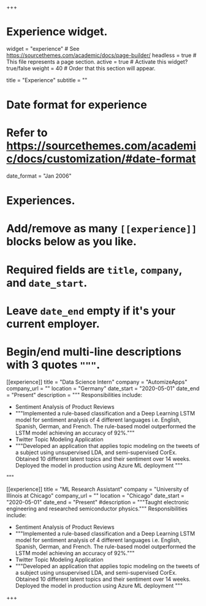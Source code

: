 +++
# Experience widget.
widget = "experience"  # See https://sourcethemes.com/academic/docs/page-builder/
headless = true  # This file represents a page section.
active = true  # Activate this widget? true/false
weight = 40  # Order that this section will appear.

title = "Experience"
subtitle = ""

# Date format for experience
#   Refer to https://sourcethemes.com/academic/docs/customization/#date-format
date_format = "Jan 2006"

# Experiences.
#   Add/remove as many `[[experience]]` blocks below as you like.
#   Required fields are `title`, `company`, and `date_start`.
#   Leave `date_end` empty if it's your current employer.
#   Begin/end multi-line descriptions with 3 quotes `"""`.
[[experience]]
  title = "Data Science Intern"
  company = "AutomizeApps"
  company_url = ""
  location = "Germany"
  date_start = "2020-05-01"
  date_end = "Present"
  description = """
  Responsibilities include:
  
  * Sentiment Analysis of Product Reviews 
  *   """Implemented a rule-based classification and a Deep Learning LSTM model for sentiment analysis of 4 different languages i.e. English, Spanish, German, and French. The rule-based model outperformed the LSTM model achieving an accuracy of 92%."""
  * Twitter Topic Modeling Application 
  *   """Developed an application that applies topic modeling on the tweets of a subject using unsupervised LDA, and semi-supervised CorEx.  Obtained 10 different latent topics and their sentiment over 14 weeks. Deployed the model in production using Azure ML deployment """
  
  """

[[experience]]
  title = "ML Research Assistant"
  company = "University of Illinois at Chicago"
  company_url = ""
  location = "Chicago"
  date_start = "2020-05-01"
  date_end = "Present"
  #description = """Taught electronic engineering and researched semiconductor physics."""
  Responsibilities include:
  
  * Sentiment Analysis of Product Reviews 
  *   """Implemented a rule-based classification and a Deep Learning LSTM model for sentiment analysis of 4 different languages i.e. English, Spanish, German, and French. The rule-based model outperformed the LSTM model achieving an accuracy of 92%."""
  * Twitter Topic Modeling Application 
  *   """Developed an application that applies topic modeling on the tweets of a subject using unsupervised LDA, and semi-supervised CorEx.  Obtained 10 different latent topics and their sentiment over 14 weeks. Deployed the model in production using Azure ML deployment """

+++

